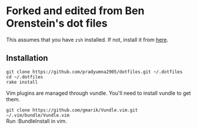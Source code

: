 # Forked and edited from Ben Orenstein's dot files
This assumes that you have `zsh` installed. If not, install it from [here](https://github.com/robbyrussell/oh-my-zsh).

## Installation

  `git clone https://github.com/pradyumna2905/dotfiles.git ~/.dotfiles`  
  `cd ~/.dotfiles`  
  `rake install`

  Vim plugins are managed through vundle. You'll need to install vundle to get them.

  `git clone https://github.com/gmarik/Vundle.vim.git ~/.vim/bundle/Vundle.vim`  
  Run :BundleInstall in vim.
